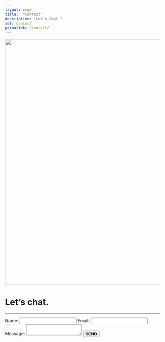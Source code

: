 ```yaml
---
layout: page
title:  "Contact"
description: "Let's chat."
set: contact
permalink: /contact/
---
```


  <div class="row g-0 row-cols-1 row-cols-lg-3">
    <div class="col-lg-4 bd-home-thumbs">
        <p class="p-lg-4 pt-0 m-lg-4 mt-0 text-center">
        <img src="../images/v3/my_operator.jpg" class="img-fluid img-sidebar" loading="lazy" width="578" height="800">
        </p>
    </div>
    <div class="col-lg-7">
    <div class="chat">
    <h1>Let&rsquo;s chat.</h1>
    <hr class="order-hr">
    <form action="https://formspree.io/f/mzbodday" method="POST">
      <label>
        Name:
        <input type="text" name="name"  class="mt-2 mb-4 p-2" required>
      </label>
      <label>
        Email:
        <input type="email" name="_replyto"  class="mt-2 mb-4 p-2" required>
      </label>
      <label>
        Message:
        <textarea name="message" class="mt-2 p-2" required></textarea>
      </label>
      <button type="submit" class="mt-4"><strong>SEND</strong></button>
    </form>
    </div>
  </div>
</div>
